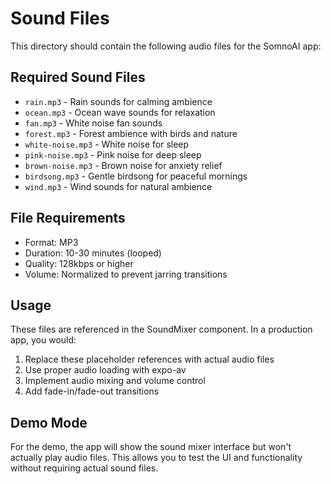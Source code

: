 # Sound Files

This directory should contain the following audio files for the SomnoAI app:

## Required Sound Files

- `rain.mp3` - Rain sounds for calming ambience
- `ocean.mp3` - Ocean wave sounds for relaxation
- `fan.mp3` - White noise fan sounds
- `forest.mp3` - Forest ambience with birds and nature
- `white-noise.mp3` - White noise for sleep
- `pink-noise.mp3` - Pink noise for deep sleep
- `brown-noise.mp3` - Brown noise for anxiety relief
- `birdsong.mp3` - Gentle birdsong for peaceful mornings
- `wind.mp3` - Wind sounds for natural ambience

## File Requirements

- Format: MP3
- Duration: 10-30 minutes (looped)
- Quality: 128kbps or higher
- Volume: Normalized to prevent jarring transitions

## Usage

These files are referenced in the SoundMixer component. In a production app, you would:

1. Replace these placeholder references with actual audio files
2. Use proper audio loading with expo-av
3. Implement audio mixing and volume control
4. Add fade-in/fade-out transitions

## Demo Mode

For the demo, the app will show the sound mixer interface but won't actually play audio files. This allows you to test the UI and functionality without requiring actual sound files.
